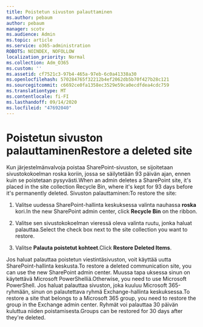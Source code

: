 ```yaml
---
title: Poistetun sivuston palauttaminen
ms.author: pebaum
author: pebaum
manager: scotv
ms.audience: Admin
ms.topic: article
ms.service: o365-administration
ROBOTS: NOINDEX, NOFOLLOW
localization_priority: Normal
ms.collection: Adm_O365
ms.custom: ''
ms.assetid: cf7521c3-97b4-465a-97eb-6c0a41338a30
ms.openlocfilehash: 570284765f32212b4ef2062db5b70f427b28c121
ms.sourcegitcommit: c6692ce0fa1358ec3529e59ca0ecdfdea4cdc759
ms.translationtype: MT
ms.contentlocale: fi-FI
ms.lasthandoff: 09/14/2020
ms.locfileid: "47692040"
---
```

# <a name="restore-a-deleted-site"></a><span data-ttu-id="68f61-102">Poistetun sivuston palauttaminen</span><span class="sxs-lookup"><span data-stu-id="68f61-102">Restore a deleted site</span></span>

<span data-ttu-id="68f61-103">Kun järjestelmänvalvoja poistaa SharePoint-sivuston, se sijoitetaan sivustokokoelman roska koriin, jossa se säilytetään 93 päivän ajan, ennen kuin se poistetaan pysyvästi.</span><span class="sxs-lookup"><span data-stu-id="68f61-103">When an admin deletes a SharePoint site, it's placed in the site collection Recycle Bin, where it's kept for 93 days before it's permanently deleted.</span></span> <span data-ttu-id="68f61-104">Sivuston palauttaminen:</span><span class="sxs-lookup"><span data-stu-id="68f61-104">To restore the site:</span></span>
  
1. <span data-ttu-id="68f61-105">Valitse uudessa SharePoint-hallinta keskuksessa valinta nauhassa **roska** kori.</span><span class="sxs-lookup"><span data-stu-id="68f61-105">In the new SharePoint admin center, click **Recycle Bin** on the ribbon.</span></span> 
    
2. <span data-ttu-id="68f61-106">Valitse sen sivustokokoelman vieressä oleva valinta ruutu, jonka haluat palauttaa.</span><span class="sxs-lookup"><span data-stu-id="68f61-106">Select the check box next to the site collection you want to restore.</span></span>
    
3. <span data-ttu-id="68f61-107">Valitse **Palauta poistetut kohteet**.</span><span class="sxs-lookup"><span data-stu-id="68f61-107">Click **Restore Deleted Items**.</span></span>
    
<span data-ttu-id="68f61-108">Jos haluat palauttaa poistetun viestintäsivuston, voit käyttää uutta SharePoint-hallinta keskusta.</span><span class="sxs-lookup"><span data-stu-id="68f61-108">To restore a deleted communication site, you can use the new SharePoint admin center.</span></span> <span data-ttu-id="68f61-109">Muussa tapa uksessa sinun on käytettävä Microsoft PowerShelliä.</span><span class="sxs-lookup"><span data-stu-id="68f61-109">Otherwise, you need to use Microsoft PowerShell.</span></span> <span data-ttu-id="68f61-110">Jos haluat palauttaa sivuston, joka kuuluu Microsoft 365-ryhmään, sinun on palautettava ryhmä Exchange-hallinta keskuksessa.</span><span class="sxs-lookup"><span data-stu-id="68f61-110">To restore a site that belongs to a Microsoft 365 group, you need to restore the group in the Exchange admin center.</span></span> <span data-ttu-id="68f61-111">Ryhmät voi palauttaa 30 päivän kuluttua niiden poistamisesta.</span><span class="sxs-lookup"><span data-stu-id="68f61-111">Groups can be restored for 30 days after they're deleted.</span></span>
  

